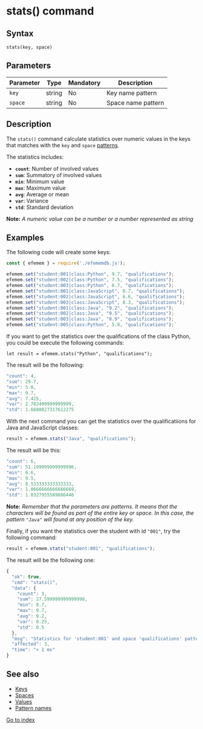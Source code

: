 # stats() command

## **Syntax** 

`stats(key, space)`



## **Parameters**

| Parameter | Type   | Mandatory | Description        |
| --------- | ------ | --------- | ------------------ |
| `key`     | string | No        | Key name pattern   |
| `space`   | string | No        | Space name pattern |





## **Description**

The `stats()` command calculate statistics over numeric values in the keys that matches with the `key` and `space` [patterns](patterns.md).

The statistics includes:

- **`count`**: Number of involved values
- **`sum`**: Summatory of involved values
- **`min`**: Minimum value
- **`max`**: Maximum value
- **`avg`**: Average or mean
- **`var`**: Variance
- **`std`**: Standard deviation



**Note:** *A numeric value can be a number or a number represented as string*



## **Examples**

The following code will create some keys:

```javascript
const { efemem } = require('./efememdb.js');

efemem.set("student:001|class:Python", 9.7, "qualifications");
efemem.set("student:002|class:Python", 7.5, "qualifications");
efemem.set("student:003|class:Python", 6.7, "qualifications");
efemem.set("student:001|class:JavaScript", 8.7, "qualifications");
efemem.set("student:002|class:JavaScript", 6.6, "qualifications");
efemem.set("student:003|class:JavaScript", 8.3, "qualifications");
efemem.set("student:001|class:Java", "9.2", "qualifications");
efemem.set("student:002|class:Java", "9.5", "qualifications");
efemem.set("student:003|class:Java", "8.9", "qualifications");
efemem.set("student:005|class:Python", 5.8, "qualifications");`
```



If you want to get the statistics over the qualifications of the class Python, you could be execute the following commands:

`let result = efemem.stats("Python", "qualifications");`

The result will be the following:

```javascript
"count": 4,
"sum": 29.7,
"min": 5.8,
"max": 9.7,
"avg": 7.425,
"var": 2.782499999999999,
"std": 1.6680827317612275
```

With the next command you can get the statistics over the qualificatiions for Java and JavaScript classes:

```javascript
result = efemem.stats("Java", "qualifications");
```



The result will be this:

```javascript
"count": 6,
"sum": 51.199999999999996,
"min": 6.6,
"max": 9.5,
"avg": 8.533333333333333,
"var": 1.0666666666666669,
"std": 1.0327955589886446
```


**Note:** *Remember that the parameters are patterns. It means that the characters will be found as part of the entire key or space. In this case, the pattern `"Java"` will found at any position of the key.*



Finally, if you want the statistics over the student with id `"001"`, try the following command:

```javascript
result = efemem.stats("student:001", "qualifications");
```



The result will be the following one:

```javascript
{
  "ok": true,
  "cmd": "stats()",
  "data": {
    "count": 3,
    "sum": 27.599999999999998,
    "min": 8.7,
    "max": 9.7,
    "avg": 9.2,
    "var": 0.25,
    "std": 0.5
  },
  "msg": "Statistics for 'student:001' and space 'qualifications' patterns retrieved successfully",
  "affected": 3,
  "time": "< 1 ms"
}
```



## See also

- [Keys](keys.md)
- [Spaces](spaces.md)
- [Values](values.md)
- [Pattern names](patterns.md)



[Go to index](index.md)
